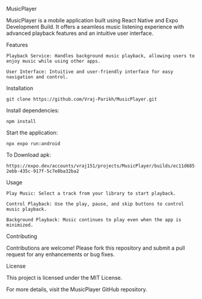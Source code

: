 
MusicPlayer

MusicPlayer is a mobile application built using React Native and Expo Development Build. It offers a seamless music listening experience with advanced playback features and an intuitive user interface.

Features

    Playback Service: Handles background music playback, allowing users to enjoy music while using other apps.

    User Interface: Intuitive and user-friendly interface for easy navigation and control.

Installation

    git clone https://github.com/Vraj-Parikh/MusicPlayer.git

Install dependencies:

    npm install

Start the application:

    npx expo run:android

To Download apk:

    https://expo.dev/accounts/vraj151/projects/MusicPlayer/builds/ec11d685-2ebb-435c-917f-5c7e8ba32ba2

Usage

    Play Music: Select a track from your library to start playback.

    Control Playback: Use the play, pause, and skip buttons to control music playback.

    Background Playback: Music continues to play even when the app is minimized.



Contributing

Contributions are welcome! Please fork this repository and submit a pull request for any enhancements or bug fixes.

License

This project is licensed under the MIT License.

For more details, visit the MusicPlayer GitHub repository.
